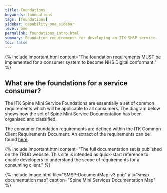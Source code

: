 ```yaml
---
title: Foundations
keywords: foundations
tags: [foundations]
sidebar: capability_one_sidebar
level: one
permalink: foundations_intro.html
summary: Foundation requirements for developing an ITK SMSP service.
toc: false
---
```

{% include important.html content="The foundation requirements MUST be implemented for a consumer system to become NHS Digital conformant." %}

## What are the foundations for a service consumer?

The ITK Spine Mini Service Foundations are essentially a set of common requirements which will be applicable to all consumers. The diagram below shows how the set of Spine Mini Service Documentation has been organised and classified.

The consumer foundation requirements are defined within the ITK Common Client Requirements Document. An extract of the requirements can be found [here](foundations_reqs.html).


{% include important.html content="The full documentation set is published on the TRUD website. This site is intended as quick-start reference to enable developers to understand the scope of requirements for a consuming client." %}


{% include image.html file="SMSP-DocumentMap-v3.png" alt="smsp documentation map" caption="Spine Mini Services Documentation Map" %}

